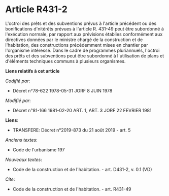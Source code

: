 # Article R431-2

L'octroi des prêts et des subventions prévus à l'article précédent ou des bonifications d'nitérêts prévues à l'article R.
431-49 peut être subordonné à l'exécution normale, par rapport aux prévisions établies conformément aux directives données
par le ministre chargé de la construction et de l'habitation, des constructions précédemment mises en chantier par
l'organisme intéressé. Dans le cadre de programmes pluriannuels, l'octroi des prêts et des subventions peut être subordonné à
l'utilisation de plans et d'éléments techniques communs à plusieurs organismes.

**Liens relatifs à cet article**

_Codifié par_:

  - Décret n°78-622 1978-05-31 JORF 8 JUIN 1978

_Modifié par_:

  - Décret n°81-166 1981-02-20 ART. 1, ART. 3 JORF 22 FEVRIER 1981

**Liens**:

  - TRANSFERE: Décret n°2019-873 du 21 août 2019 - art. 5

_Anciens textes_:

  - Code de l'urbanisme 197

_Nouveaux textes_:

  - Code de la construction et de l'habitation. - art. D431-2, v. 0.1 (VD)

_Cite_:

  - Code de la construction et de l'habitation. - art. R431-49
